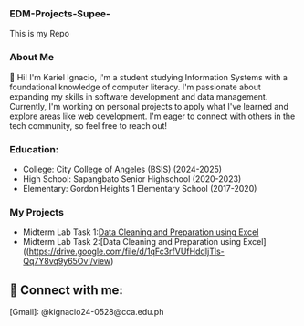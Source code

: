 ### EDM-Projects-Supee-
This is my Repo
### About Me
👋 Hi! I'm Kariel Ignacio, I'm a student studying Information Systems with a foundational knowledge of computer literacy. I'm passionate about expanding my skills in software development and data management. Currently, I'm working on personal projects to apply what I've learned and explore areas like web development. I'm eager to connect with others in the tech community, so feel free to reach out!
### Education:
- College: City College of Angeles (BSIS) (2024-2025)
- High School: Sapangbato Senior Highschool (2020-2023)
- Elementary: Gordon Heights 1 Elementary School (2017-2020)
### My Projects
- Midterm Lab Task 1:[Data Cleaning and Preparation using Excel](Midterm%20Task%201/Task1.md)
- Midterm Lab Task 2:[Data Cleaning and Preparation using Excel]((https://drive.google.com/file/d/1qFc3rfVUfHddIjTls-Qq7Y8vq9y65OvI/view)

<h2> 🤳 Connect with me:</h2>
[Gmail]: @kignacio24-0528@cca.edu.ph


